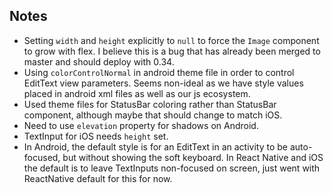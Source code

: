 ## Notes
* Setting ```width``` and ```height``` explicitly to ```null``` to force the ```Image``` component to grow with flex. I believe this is a bug that has already been merged to master and should deploy with 0.34.
* Using ```colorControlNormal``` in android theme file in order to control EditText view parameters. Seems non-ideal as we have style values placed in android xml files as well as our js ecosystem.
* Used theme files for StatusBar coloring rather than StatusBar component, although maybe that should change to match iOS.
* Need to use ```elevation``` property for shadows on Android.
* TextInput for iOS needs ```height``` set.
* In Android, the default style is for an EditText in an activity to be auto-focused, but without showing the soft keyboard. In React Native and iOS the default is to leave TextInputs non-focused on screen, just went with ReactNative default for this for now.
